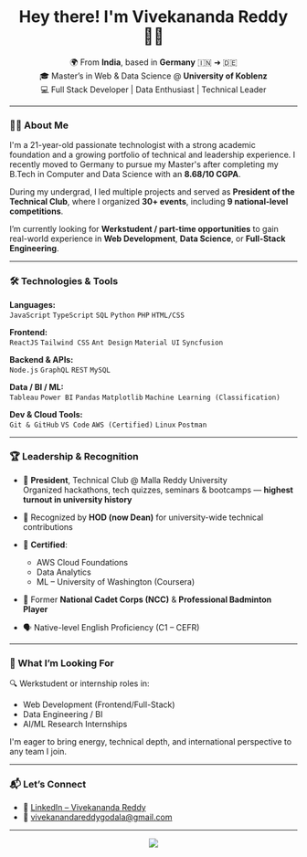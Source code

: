 <h1 align="center">Hey there! I'm Vivekananda Reddy 👨‍💻</h1>

<p align="center">
  🌍 From <b>India</b>, based in <b>Germany</b> 🇮🇳 ➜ 🇩🇪<br>
  🎓 Master’s in Web & Data Science @ <b>University of Koblenz</b><br>
  💻 Full Stack Developer | Data Enthusiast | Technical Leader
</p>

---

### 👨‍🎓 About Me

I'm a 21-year-old passionate technologist with a strong academic foundation and a growing portfolio of technical and leadership experience. I recently moved to Germany to pursue my Master's after completing my B.Tech in Computer and Data Science with an **8.68/10 CGPA**.  

During my undergrad, I led multiple projects and served as **President of the Technical Club**, where I organized **30+ events**, including **9 national-level competitions**.

I’m currently looking for **Werkstudent / part-time opportunities** to gain real-world experience in **Web Development**, **Data Science**, or **Full-Stack Engineering**.


---

### 🛠️ Technologies & Tools

**Languages:**  
`JavaScript` `TypeScript` `SQL` `Python` `PHP` `HTML/CSS`

**Frontend:**  
`ReactJS` `Tailwind CSS` `Ant Design` `Material UI` `Syncfusion`

**Backend & APIs:**  
`Node.js` `GraphQL` `REST` `MySQL`

**Data / BI / ML:**  
`Tableau` `Power BI` `Pandas` `Matplotlib` `Machine Learning (Classification)`

**Dev & Cloud Tools:**  
`Git & GitHub` `VS Code` `AWS (Certified)` `Linux` `Postman`

---

### 🏆 Leadership & Recognition

- 🏅 **President**, Technical Club @ Malla Reddy University  
  Organized hackathons, tech quizzes, seminars & bootcamps — **highest turnout in university history**

- 🌟 Recognized by **HOD (now Dean)** for university-wide technical contributions

- 📜 **Certified**:  
  - AWS Cloud Foundations  
  - Data Analytics  
  - ML – University of Washington (Coursera)  

- 🏸 Former **National Cadet Corps (NCC)** & **Professional Badminton Player**  
- 🗣️ Native-level English Proficiency (C1 – CEFR)

---

### 🎯 What I’m Looking For

🔍 Werkstudent or internship roles in:
- Web Development (Frontend/Full-Stack)
- Data Engineering / BI
- AI/ML Research Internships

I'm eager to bring energy, technical depth, and international perspective to any team I join.

---

### 📬 Let’s Connect

- 💼 [LinkedIn – Vivekananda Reddy](https://www.linkedin.com/in/vivekananda-reddy/) 
- 📧 vivekanandareddygodala@gmail.com  

---

<p align="center">
  <img src="https://github-readme-stats.vercel.app/api?username=your-username&show_icons=true&theme=gruvbox&hide=issues&count_private=true" />
</p>
